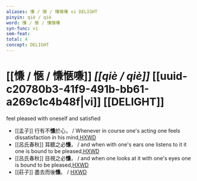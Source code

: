 ```yaml
---
aliases: 慊 / 愜 / 慊愜嗛 vi DELIGHT
pinyin: qiè / qiè
word: 慊 / 愜 / 慊愜嗛
syn-func: vi
sem-feat: 
total: 4
concept: DELIGHT 
---
```

# [[慊 / 愜 / 慊愜嗛]] *[[qiè / qiè]]*  [[uuid-c20780b3-41f9-491b-bb61-a269c1c4b48f|vi]] [[DELIGHT]]
feel pleased with oneself and satisfied
 - [[孟子]] 行有不**慊**於心， / Whenever in course one's acting one feels dissatisfaction in his mind,[HXWD](https://hxwd.org/textview.html?location=KR1h0001_tls_003-20a.13)
 - [[呂氏春秋]] 耳聽之必**慊**， / and when with one's ears one listens to it it one is bound to be pleased,[HXWD](https://hxwd.org/textview.html?location=KR3j0009_tls_001-12a.3)
 - [[呂氏春秋]] 目視之必**慊**， / and when one looks at it with one's eyes one is bound to be pleased,[HXWD](https://hxwd.org/textview.html?location=KR3j0009_tls_001-12a.7)
 - [[莊子]] 盡去而後**慊**。
                     / [HXWD](https://hxwd.org/textview.html?location=KR5c0126_tls_014-8a.18)